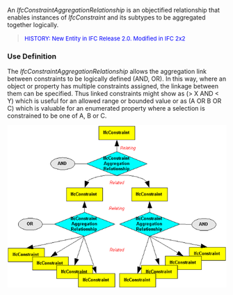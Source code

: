 ﻿An _IfcConstraintAggregationRelationship_ is an objectified relationship that enables instances of _IfcConstraint_ and its subtypes to be aggregated together logically.

> <font color="#0000FF" size="-1">HISTORY: New Entity in IFC Release
		  2.0. Modified in IFC 2x2</font>
>

### Use Definition
The _IfcConstraintAggregationRelationship_ allows the aggregation link between constraints to be logically defined (AND, OR). In this way, where an object or property has multiple constraints assigned, the linkage between them can be specified. Thus linked constraints might show as (&gt; X AND &lt; Y) which is useful for an allowed range or bounded value or as (A OR B OR C) which is valuable for an enumerated property where a selection is constrained to be one of A, B or C.

![ConstructionAggregationRelationship](../../../../../../figures/constructionaggregationrelationship.gif)
